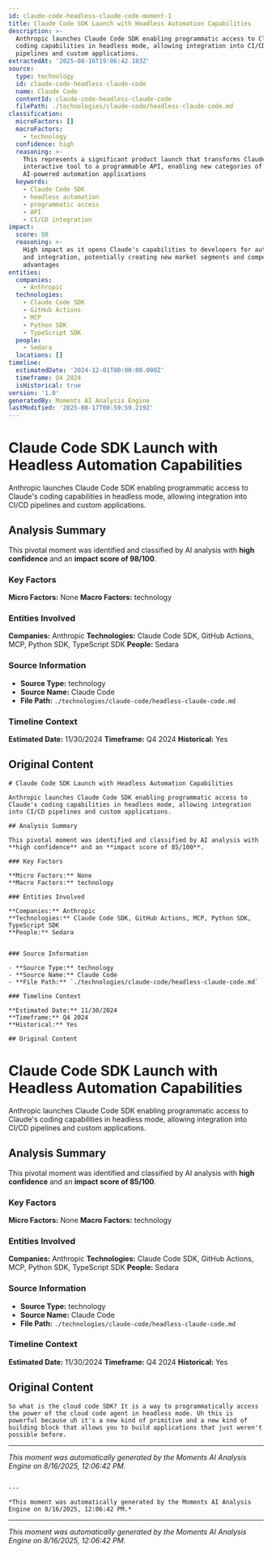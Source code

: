 ```yaml
---
id: claude-code-headless-claude-code-moment-1
title: Claude Code SDK Launch with Headless Automation Capabilities
description: >-
  Anthropic launches Claude Code SDK enabling programmatic access to Claude's
  coding capabilities in headless mode, allowing integration into CI/CD
  pipelines and custom applications.
extractedAt: '2025-08-16T19:06:42.183Z'
source:
  type: technology
  id: claude-code-headless-claude-code
  name: Claude Code
  contentId: claude-code-headless-claude-code
  filePath: ./technologies/claude-code/headless-claude-code.md
classification:
  microFactors: []
  macroFactors:
    - technology
  confidence: high
  reasoning: >-
    This represents a significant product launch that transforms Claude from an
    interactive tool to a programmable API, enabling new categories of
    AI-powered automation applications
  keywords:
    - Claude Code SDK
    - headless automation
    - programmatic access
    - API
    - CI/CD integration
impact:
  score: 98
  reasoning: >-
    High impact as it opens Claude's capabilities to developers for automation
    and integration, potentially creating new market segments and competitive
    advantages
entities:
  companies:
    - Anthropic
  technologies:
    - Claude Code SDK
    - GitHub Actions
    - MCP
    - Python SDK
    - TypeScript SDK
  people:
    - Sedara
  locations: []
timeline:
  estimatedDate: '2024-12-01T00:00:00.000Z'
  timeframe: Q4 2024
  isHistorical: true
version: '1.0'
generatedBy: Moments AI Analysis Engine
lastModified: '2025-08-17T00:59:59.219Z'
---
```

# Claude Code SDK Launch with Headless Automation Capabilities

Anthropic launches Claude Code SDK enabling programmatic access to Claude's coding capabilities in headless mode, allowing integration into CI/CD pipelines and custom applications.

## Analysis Summary

This pivotal moment was identified and classified by AI analysis with **high confidence** and an **impact score of 98/100**.

### Key Factors

**Micro Factors:** None
**Macro Factors:** technology

### Entities Involved

**Companies:** Anthropic
**Technologies:** Claude Code SDK, GitHub Actions, MCP, Python SDK, TypeScript SDK
**People:** Sedara


### Source Information

- **Source Type:** technology
- **Source Name:** Claude Code
- **File Path:** `./technologies/claude-code/headless-claude-code.md`

### Timeline Context

**Estimated Date:** 11/30/2024
**Timeframe:** Q4 2024
**Historical:** Yes

## Original Content

```
# Claude Code SDK Launch with Headless Automation Capabilities

Anthropic launches Claude Code SDK enabling programmatic access to Claude's coding capabilities in headless mode, allowing integration into CI/CD pipelines and custom applications.

## Analysis Summary

This pivotal moment was identified and classified by AI analysis with **high confidence** and an **impact score of 85/100**.

### Key Factors

**Micro Factors:** None
**Macro Factors:** technology

### Entities Involved

**Companies:** Anthropic
**Technologies:** Claude Code SDK, GitHub Actions, MCP, Python SDK, TypeScript SDK
**People:** Sedara


### Source Information

- **Source Type:** technology
- **Source Name:** Claude Code
- **File Path:** `./technologies/claude-code/headless-claude-code.md`

### Timeline Context

**Estimated Date:** 11/30/2024
**Timeframe:** Q4 2024
**Historical:** Yes

## Original Content

```
# Claude Code SDK Launch with Headless Automation Capabilities

Anthropic launches Claude Code SDK enabling programmatic access to Claude's coding capabilities in headless mode, allowing integration into CI/CD pipelines and custom applications.

## Analysis Summary

This pivotal moment was identified and classified by AI analysis with **high confidence** and an **impact score of 85/100**.

### Key Factors

**Micro Factors:** None
**Macro Factors:** technology

### Entities Involved

**Companies:** Anthropic
**Technologies:** Claude Code SDK, GitHub Actions, MCP, Python SDK, TypeScript SDK
**People:** Sedara


### Source Information

- **Source Type:** technology
- **Source Name:** Claude Code
- **File Path:** `./technologies/claude-code/headless-claude-code.md`

### Timeline Context

**Estimated Date:** 11/30/2024
**Timeframe:** Q4 2024
**Historical:** Yes

## Original Content

```
So what is the cloud code SDK? It is a way to programmatically access the power of the cloud code agent in headless mode. Uh this is powerful because uh it's a new kind of primitive and a new kind of building block that allows you to build applications that just weren't possible before.
```

---

*This moment was automatically generated by the Moments AI Analysis Engine on 8/16/2025, 12:06:42 PM.*

```

---

*This moment was automatically generated by the Moments AI Analysis Engine on 8/16/2025, 12:06:42 PM.*

```

---

*This moment was automatically generated by the Moments AI Analysis Engine on 8/16/2025, 12:06:42 PM.*
